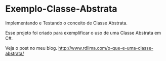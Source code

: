 # Exemplo-Classe-Abstrata
Implementando e Testando o conceito de Classe Abstrata.

Esse projeto foi criado para exemplificar o uso de uma Classe Abstrata em C#.

Veja o post no meu blog. 
http://www.rdlima.com/o-que-e-uma-classe-abstrata/
